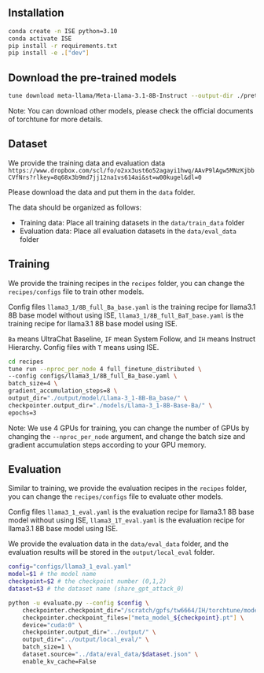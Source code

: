 


## Installation

```bash
conda create -n ISE python=3.10 
conda activate ISE
pip install -r requirements.txt
pip install -e .["dev"]
```

## Download the pre-trained models

```bash
tune download meta-llama/Meta-Llama-3.1-8B-Instruct --output-dir ./pretrained_models/llama3_1_8B_base
```
Note: You can download other models, please check the official documents of torchtune for more details.

## Dataset

We provide the training data and evaluation data `https://www.dropbox.com/scl/fo/o2xx3ust6o52agayi1hwq/AAvP9lAgw5MNzKjbbCVfNrs?rlkey=8q68x3b9md7jj12na1vs614ai&st=w00kugel&dl=0`

Please download the data and put them in the `data` folder.

The data should be organized as follows:

- Training data: Place all training datasets in the `data/train_data` folder
- Evaluation data: Place all evaluation datasets in the `data/eval_data` folder



## Training

We provide the training recipes in the `recipes` folder, you can change the `recipes/configs` file to train other models.

Config files `llama3_1/8B_full_Ba_base.yaml` is the training recipe for llama3.1 8B base model without using ISE, `llama3_1/8B_full_BaT_base.yaml` is the training recipe for llama3.1 8B base model using ISE. 

`Ba` means UltraChat Baseline, `IF` mean System Follow, and `IH` means Instruct Hierarchy. Config files with `T` means using ISE.

```bash
cd recipes
tune run --nproc_per_node 4 full_finetune_distributed \
--config configs/llama3_1/8B_full_Ba_base.yaml \
batch_size=4 \
gradient_accumulation_steps=8 \
output_dir="./output/model/Llama-3_1-8B-Ba_base/" \
checkpointer.output_dir="./models/Llama-3_1-8B-Base-Ba/" \
epochs=3 
```
Note: We use 4 GPUs for training, you can change the number of GPUs by changing the `--nproc_per_node` argument, and change the batch size and gradient accumulation steps according to your GPU memory.


## Evaluation

Similar to training, we provide the evaluation recipes in the `recipes` folder, you can change the `recipes/configs` file to evaluate other models.

Config files `llama3_1_eval.yaml` is the evaluation recipe for llama3.1 8B base model without using ISE, `llama3_1T_eval.yaml` is the evaluation recipe for llama3.1 8B base model using ISE.

We provide the evaluation data in the `data/eval_data` folder, and the evaluation results will be stored in the `output/local_eval` folder.




```bash
config="configs/llama3_1_eval.yaml"
model=$1 # the model name
checkpoint=$2 # the checkpoint number (0,1,2)
dataset=$3 # the dataset name (share_gpt_attack_0) 

python -u evaluate.py --config $config \
    checkpointer.checkpoint_dir="/scratch/gpfs/tw6664/IH/torchtune/models/$model/" \
    checkpointer.checkpoint_files=["meta_model_${checkpoint}.pt"] \
    device="cuda:0" \
    checkpointer.output_dir="../output/" \
    output_dir="../output/local_eval/" \
    batch_size=1 \
    dataset.source="../data/eval_data/$dataset.json" \
    enable_kv_cache=False
```



















